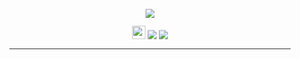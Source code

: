 <p align="center"><img src="https://cdn.rawgit.com/arcticicestudio/nord-slack/develop/assets/nord-slack-banner.svg"/></p>

<p align="center"><img src="https://assets-cdn.github.com/favicon.ico" width=24 height=24/> <a href="https://github.com/arcticicestudio/nord-slack/releases/latest"><img src="https://img.shields.io/github/release/arcticicestudio/nord-slack.svg?style=flat-square"/></a> <a href="https://github.com/arcticicestudio/nord/releases/tag/v0.2.0"><img src="https://img.shields.io/badge/Nord-v0.2.0-88C0D0.svg?style=flat-square"/></a></p>

---
